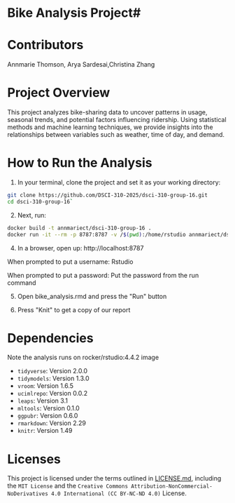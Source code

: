 # Bike Analysis Project#

# Contributors

Annmarie Thomson, Arya Sardesai,Christina Zhang


# Project Overview

This project analyzes bike-sharing data to uncover patterns in usage, seasonal trends, and potential factors influencing ridership. Using statistical methods and machine learning techniques, we provide insights into the relationships between variables such as weather, time of day, and demand.

# How to Run the Analysis

1. In your terminal, clone the project and set it as your working directory:
```bash
git clone https://github.com/DSCI-310-2025/dsci-310-group-16.git
cd dsci-310-group-16`
```

2. Next, run:
```bash
docker build -t annmariect/dsci-310-group-16 .
docker run -it --rm -p 8787:8787 -v /$(pwd):/home/rstudio annmariect/dsci-310-group-16
```

4. In a browser, open up: http://localhost:8787

When prompted to put a username: Rstudio

When prompted to put a password: Put the password from the run command

5. Open bike_analysis.rmd and press the "Run" button

6. Press "Knit" to get a copy of our report

# Dependencies
Note the analysis runs on rocker/rstudio:4.4.2 image
- `tidyverse`: Version 2.0.0
- `tidymodels`: Version 1.3.0
- `vroom`: Version 1.6.5
- `ucimlrepo`: Version 0.0.2
- `leaps`: Version 3.1
- `mltools`: Version 0.1.0
- `ggpubr`: Version 0.6.0
- `rmarkdown`: Version 2.29   
- `knitr`: Version 1.49

# Licenses
This project is licensed under the terms outlined in [LICENSE.md](LICENSE.md), including the `MIT License` and the `Creative Commons Attribution-NonCommercial-NoDerivatives 4.0 International (CC BY-NC-ND 4.0)` License.


